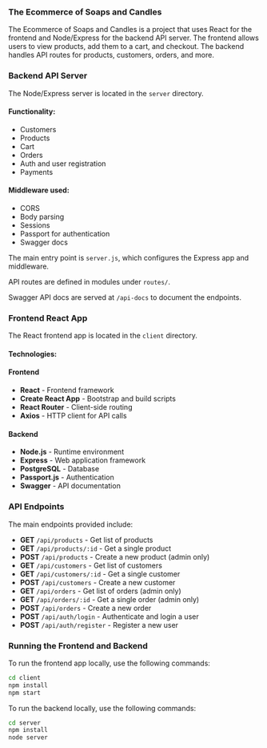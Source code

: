 ### **The Ecommerce of Soaps and Candles**

The Ecommerce of Soaps and Candles is a project that uses React for the frontend and Node/Express for the backend API server. The frontend allows users to view products, add them to a cart, and checkout. The backend handles API routes for products, customers, orders, and more.

### **Backend API Server**
The Node/Express server is located in the `server` directory.

#### **Functionality:**
- Customers
- Products
- Cart
- Orders
- Auth and user registration
- Payments

#### **Middleware used:**
- CORS
- Body parsing
- Sessions
- Passport for authentication
- Swagger docs

The main entry point is `server.js`, which configures the Express app and middleware.

API routes are defined in modules under `routes/`.

Swagger API docs are served at `/api-docs` to document the endpoints.

### **Frontend React App**
The React frontend app is located in the `client` directory.

#### **Technologies:**

#### **Frontend**
- **React** - Frontend framework
- **Create React App** - Bootstrap and build scripts
- **React Router** - Client-side routing
- **Axios** - HTTP client for API calls

#### **Backend**
- **Node.js** - Runtime environment
- **Express** - Web application framework
- **PostgreSQL** - Database
- **Passport.js** - Authentication
- **Swagger** - API documentation

### **API Endpoints**
The main endpoints provided include:

- **GET** `/api/products` - Get list of products
- **GET** `/api/products/:id` - Get a single product
- **POST** `/api/products` - Create a new product (admin only)
- **GET** `/api/customers` - Get list of customers
- **GET** `/api/customers/:id` - Get a single customer
- **POST** `/api/customers` - Create a new customer
- **GET** `/api/orders` - Get list of orders (admin only)
- **GET** `/api/orders/:id` - Get a single order (admin only)
- **POST** `/api/orders` - Create a new order
- **POST** `/api/auth/login` - Authenticate and login a user
- **POST** `/api/auth/register` - Register a new user

### **Running the Frontend and Backend**
To run the frontend app locally, use the following commands:

```bash
cd client
npm install
npm start
```
To run the backend locally, use the following commands:
```bash
cd server 
npm install
node server
```
